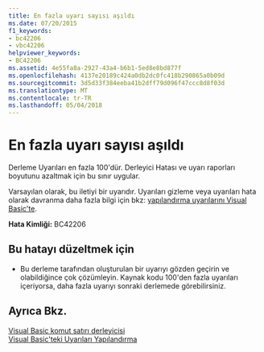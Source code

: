 ```yaml
---
title: En fazla uyarı sayısı aşıldı
ms.date: 07/20/2015
f1_keywords:
- bc42206
- vbc42206
helpviewer_keywords:
- BC42206
ms.assetid: 4e55fa8a-2927-43a4-b6b1-5ed8e8bd877f
ms.openlocfilehash: 4137e20189c424a0db2dc0fc418b290865a0b09d
ms.sourcegitcommit: 3d5d33f384eeba41b2dff79d096f47ccc8d8f03d
ms.translationtype: MT
ms.contentlocale: tr-TR
ms.lasthandoff: 05/04/2018
---
```

# <a name="maximum-number-of-warnings-has-been-exceeded"></a>En fazla uyarı sayısı aşıldı
Derleme Uyarıları en fazla 100'dür. Derleyici Hatası ve uyarı raporları boyutunu azaltmak için bu sınır uygular.  
  
 Varsayılan olarak, bu iletiyi bir uyarıdır. Uyarıları gizleme veya uyarıları hata olarak davranma daha fazla bilgi için bkz: [yapılandırma uyarılarını Visual Basic'te](/visualstudio/ide/configuring-warnings-in-visual-basic).  
  
 **Hata Kimliği:** BC42206  
  
## <a name="to-correct-this-error"></a>Bu hatayı düzeltmek için  
  
-   Bu derleme tarafından oluşturulan bir uyarıyı gözden geçirin ve olabildiğince çok çözümleyin. Kaynak kodu 100'den fazla uyarıları içeriyorsa, daha fazla uyarıyı sonraki derlemede görebilirsiniz.  
  
## <a name="see-also"></a>Ayrıca Bkz.  
 [Visual Basic komut satırı derleyicisi](../../visual-basic/reference/command-line-compiler/index.md)  
 [Visual Basic'teki Uyarıları Yapılandırma](/visualstudio/ide/configuring-warnings-in-visual-basic)
